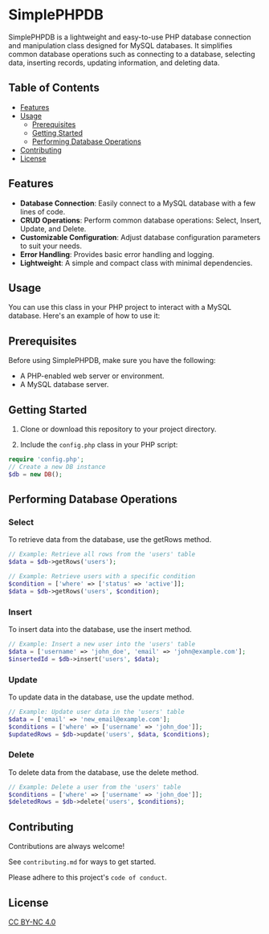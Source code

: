 # SimplePHPDB

SimplePHPDB is a lightweight and easy-to-use PHP database connection and manipulation class designed for MySQL databases. It simplifies common database operations such as connecting to a database, selecting data, inserting records, updating information, and deleting data.

## Table of Contents

- [Features](#features)
- [Usage](#usage)
  - [Prerequisites](#prerequisites)
  - [Getting Started](#getting-started)
  - [Performing Database Operations](#performing-database-operations)
- [Contributing](#contributing)
- [License](#license)

## Features

- **Database Connection**: Easily connect to a MySQL database with a few lines of code.
- **CRUD Operations**: Perform common database operations: Select, Insert, Update, and Delete.
- **Customizable Configuration**: Adjust database configuration parameters to suit your needs.
- **Error Handling**: Provides basic error handling and logging.
- **Lightweight**: A simple and compact class with minimal dependencies.

## Usage

You can use this class in your PHP project to interact with a MySQL database. Here's an example of how to use it:

## Prerequisites

Before using SimplePHPDB, make sure you have the following:

- A PHP-enabled web server or environment.
- A MySQL database server.

## Getting Started

1. Clone or download this repository to your project directory.

2. Include the `config.php` class in your PHP script:

```php
require 'config.php';
// Create a new DB instance
$db = new DB();
```

## Performing Database Operations

### Select

To retrieve data from the database, use the getRows method.

```php
// Example: Retrieve all rows from the 'users' table
$data = $db->getRows('users');

// Example: Retrieve users with a specific condition
$condition = ['where' => ['status' => 'active']];
$data = $db->getRows('users', $condition);
```

### Insert

To insert data into the database, use the insert method.

```php
// Example: Insert a new user into the 'users' table
$data = ['username' => 'john_doe', 'email' => 'john@example.com'];
$insertedId = $db->insert('users', $data);
```

### Update

To update data in the database, use the update method.

```php
// Example: Update user data in the 'users' table
$data = ['email' => 'new_email@example.com'];
$conditions = ['where' => ['username' => 'john_doe']];
$updatedRows = $db->update('users', $data, $conditions);
```

### Delete

To delete data from the database, use the delete method.

```php
// Example: Delete a user from the 'users' table
$conditions = ['where' => ['username' => 'john_doe']];
$deletedRows = $db->delete('users', $conditions);
```

## Contributing

Contributions are always welcome!

See `contributing.md` for ways to get started.

Please adhere to this project's `code of conduct`.

## License

[CC BY-NC 4.0](./LICENSE)

